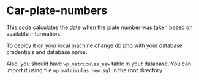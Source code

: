 # Car-plate-numbers

This code calculates the date when the plate number was taken based on available information.

To deploy it on your local machine change db.php with your database credentials and database name.

Also, you should have `wp_matriculas_new` table in your database. You can import it using file `wp_matriculas_new.sql` in the root directory.
